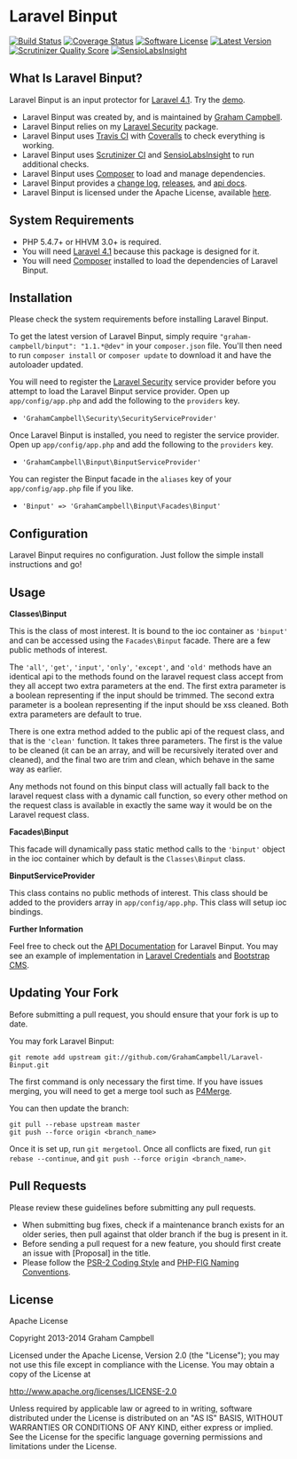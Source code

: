 Laravel Binput
==============


[![Build Status](https://img.shields.io/travis/GrahamCampbell/Laravel-Binput/master.svg)](https://travis-ci.org/GrahamCampbell/Laravel-Binput)
[![Coverage Status](https://img.shields.io/coveralls/GrahamCampbell/Laravel-Binput/master.svg)](https://coveralls.io/r/GrahamCampbell/Laravel-Binput)
[![Software License](https://img.shields.io/badge/license-Apache%202.0-brightgreen.svg)](https://github.com/GrahamCampbell/Laravel-Binput/blob/master/LICENSE.md)
[![Latest Version](https://img.shields.io/github/tag/GrahamCampbell/Laravel-Binput.svg)](https://github.com/GrahamCampbell/Laravel-Binput/releases)
[![Scrutinizer Quality Score](https://scrutinizer-ci.com/g/GrahamCampbell/Laravel-Binput/badges/quality-score.png?s=5b1bca08ae3b2c0cdfc2be27541d5dd077e03200)](https://scrutinizer-ci.com/g/GrahamCampbell/Laravel-Binput)
[![SensioLabsInsight](https://insight.sensiolabs.com/projects/eb11c61f-b689-4453-8d68-08a68861e6d5/mini.png)](https://insight.sensiolabs.com/projects/eb11c61f-b689-4453-8d68-08a68861e6d5)


## What Is Laravel Binput?

Laravel Binput is an input protector for [Laravel 4.1](http://laravel.com). Try the [demo](http://demo.mineuk.com/).

* Laravel Binput was created by, and is maintained by [Graham Campbell](https://github.com/GrahamCampbell).
* Laravel Binput relies on my [Laravel Security](https://github.com/GrahamCampbell/Laravel-Security) package.
* Laravel Binput uses [Travis CI](https://travis-ci.org/GrahamCampbell/Laravel-Binput) with [Coveralls](https://coveralls.io/r/GrahamCampbell/Laravel-Binput) to check everything is working.
* Laravel Binput uses [Scrutinizer CI](https://scrutinizer-ci.com/g/GrahamCampbell/Laravel-Binput) and [SensioLabsInsight](https://insight.sensiolabs.com/projects/eb11c61f-b689-4453-8d68-08a68861e6d5) to run additional checks.
* Laravel Binput uses [Composer](https://getcomposer.org) to load and manage dependencies.
* Laravel Binput provides a [change log](https://github.com/GrahamCampbell/Laravel-Binput/blob/master/CHANGELOG.md), [releases](https://github.com/GrahamCampbell/Laravel-Binput/releases), and [api docs](http://grahamcampbell.github.io/Laravel-Binput).
* Laravel Binput is licensed under the Apache License, available [here](https://github.com/GrahamCampbell/Laravel-Binput/blob/master/LICENSE.md).


## System Requirements

* PHP 5.4.7+ or HHVM 3.0+ is required.
* You will need [Laravel 4.1](http://laravel.com) because this package is designed for it.
* You will need [Composer](https://getcomposer.org) installed to load the dependencies of Laravel Binput.


## Installation

Please check the system requirements before installing Laravel Binput.

To get the latest version of Laravel Binput, simply require `"graham-campbell/binput": "1.1.*@dev"` in your `composer.json` file. You'll then need to run `composer install` or `composer update` to download it and have the autoloader updated.

You will need to register the [Laravel Security](https://github.com/GrahamCampbell/Laravel-Security) service provider before you attempt to load the Laravel Binput service provider. Open up `app/config/app.php` and add the following to the `providers` key.

* `'GrahamCampbell\Security\SecurityServiceProvider'`

Once Laravel Binput is installed, you need to register the service provider. Open up `app/config/app.php` and add the following to the `providers` key.

* `'GrahamCampbell\Binput\BinputServiceProvider'`

You can register the Binput facade in the `aliases` key of your `app/config/app.php` file if you like.

* `'Binput' => 'GrahamCampbell\Binput\Facades\Binput'`


## Configuration

Laravel Binput requires no configuration. Just follow the simple install instructions and go!


## Usage

**Classes\Binput**

This is the class of most interest. It is bound to the ioc container as `'binput'` and can be accessed using the `Facades\Binput` facade. There are a few public methods of interest.

The `'all'`, `'get'`, `'input'`, `'only'`, `'except'`, and `'old'` methods have an identical api to the methods found on the laravel request class accept from they all accept two extra parameters at the end. The first extra parameter is a boolean representing if the input should be trimmed. The second extra parameter is a boolean representing if the input should be xss cleaned. Both extra parameters are default to true.

There is one extra method added to the public api of the request class, and that is the `'clean'` function. It takes three parameters. The first is the value to be cleaned (it can be an array, and will be recursively iterated over and cleaned), and the final two are trim and clean, which behave in the same way as earlier.

Any methods not found on this binput class will actually fall back to the laravel request class with a dynamic call function, so every other method on the request class is available in exactly the same way it would be on the Laravel request class.

**Facades\Binput**

This facade will dynamically pass static method calls to the `'binput'` object in the ioc container which by default is the `Classes\Binput` class.

**BinputServiceProvider**

This class contains no public methods of interest. This class should be added to the providers array in `app/config/app.php`. This class will setup ioc bindings.

**Further Information**

Feel free to check out the [API Documentation](http://grahamcampbell.github.io/Laravel-Binput
) for Laravel Binput. You may see an example of implementation in [Laravel Credentials](https://github.com/GrahamCampbell/Laravel-Credentials) and [Bootstrap CMS](https://github.com/GrahamCampbell/Bootstrap-CMS).


## Updating Your Fork

Before submitting a pull request, you should ensure that your fork is up to date.

You may fork Laravel Binput:

    git remote add upstream git://github.com/GrahamCampbell/Laravel-Binput.git

The first command is only necessary the first time. If you have issues merging, you will need to get a merge tool such as [P4Merge](http://perforce.com/product/components/perforce_visual_merge_and_diff_tools).

You can then update the branch:

    git pull --rebase upstream master
    git push --force origin <branch_name>

Once it is set up, run `git mergetool`. Once all conflicts are fixed, run `git rebase --continue`, and `git push --force origin <branch_name>`.


## Pull Requests

Please review these guidelines before submitting any pull requests.

* When submitting bug fixes, check if a maintenance branch exists for an older series, then pull against that older branch if the bug is present in it.
* Before sending a pull request for a new feature, you should first create an issue with [Proposal] in the title.
* Please follow the [PSR-2 Coding Style](https://github.com/php-fig/fig-standards/blob/master/accepted/PSR-2-coding-style-guide.md) and [PHP-FIG Naming Conventions](https://github.com/php-fig/fig-standards/blob/master/bylaws/002-psr-naming-conventions.md).


## License

Apache License

Copyright 2013-2014 Graham Campbell

Licensed under the Apache License, Version 2.0 (the "License");
you may not use this file except in compliance with the License.
You may obtain a copy of the License at

 http://www.apache.org/licenses/LICENSE-2.0

Unless required by applicable law or agreed to in writing, software
distributed under the License is distributed on an "AS IS" BASIS,
WITHOUT WARRANTIES OR CONDITIONS OF ANY KIND, either express or implied.
See the License for the specific language governing permissions and
limitations under the License.
